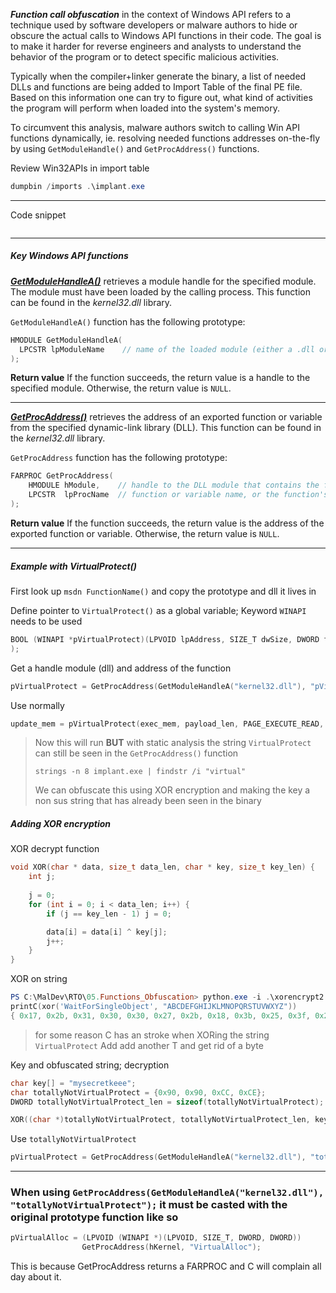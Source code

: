 
**_Function call obfuscation_** in the context of Windows API refers to a technique used by software developers or malware authors to hide or obscure the actual calls to Windows API functions in their code. The goal is to make it harder for reverse engineers and analysts to understand the behavior of the program or to detect specific malicious activities.

Typically when the compiler+linker generate the binary, a list of needed DLLs and functions are being added to Import Table of the final PE file. Based on this information one can try to figure out, what kind of activities the program will perform when loaded into the system's memory.

To circumvent this analysis, malware authors switch to calling Win API functions dynamically, ie. resolving needed functions addresses on-the-fly by using `GetModuleHandle()` and `GetProcAddress()` functions.

Review Win32APIs in import table

```powershell
dumpbin /imports .\implant.exe
```

---

Code snippet

```c
```


---

##### Key Windows API functions

[**_GetModuleHandleA()_**](https://learn.microsoft.com/en-us/windows/win32/api/libloaderapi/nf-libloaderapi-getmodulehandlea) retrieves a module handle for the specified module. The module must have been loaded by the calling process. This function can be found in the _kernel32.dll_ library.

`GetModuleHandleA()` function has the following prototype:
```c
HMODULE GetModuleHandleA(
  LPCSTR lpModuleName    // name of the loaded module (either a .dll or .exe file). If NULL, returns a handle to the file used to create the calling process (.exe file).
);
```

**Return value**
If the function succeeds, the return value is a handle to the specified module. Otherwise, the return value is `NULL`.

---

[**_GetProcAddress()_**](https://learn.microsoft.com/en-us/windows/win32/api/libloaderapi/nf-libloaderapi-getprocaddress) retrieves the address of an exported function or variable from the specified dynamic-link library (DLL). This function can be found in the _kernel32.dll_ library.

`GetProcAddress` function has the following prototype:

```c
FARPROC GetProcAddress(
    HMODULE hModule,    // handle to the DLL module that contains the function or variable
    LPCSTR  lpProcName  // function or variable name, or the function's ordinal value
);
```

**Return value**
If the function succeeds, the return value is the address of the exported function or variable. Otherwise, the return value is `NULL`.

---
##### Example with VirtualProtect()

First look up `msdn FunctionName()` and copy the prototype and dll it lives in

 Define pointer to `VirtualProtect()` as a global variable; Keyword `WINAPI` needs to be used
```c
BOOL (WINAPI *pVirtualProtect)(LPVOID lpAddress, SIZE_T dwSize, DWORD flNewProtect, PDWORD lpflOldProtect)
);
```

Get a handle module (dll) and address of the function
```c
pVirtualProtect = GetProcAddress(GetModuleHandleA("kernel32.dll"), "pVirtualProtect");
```

Use normally
```c
update_mem = pVirtualProtect(exec_mem, payload_len, PAGE_EXECUTE_READ, &oldprotect);
```

> Now this will run **BUT** with static analysis the string `VirtualProtect` can still be seen in the `GetProcAddress()` function
> 
> `strings -n 8 implant.exe | findstr /i "virtual"`
> 
> We can obfuscate this using XOR encryption and making the key a non sus string that has already been seen in the binary

##### Adding XOR encryption

XOR decrypt function
```c
void XOR(char * data, size_t data_len, char * key, size_t key_len) {
	int j;
	
	j = 0;
	for (int i = 0; i < data_len; i++) {
		if (j == key_len - 1) j = 0;

		data[i] = data[i] ^ key[j];
		j++;
	}
}
```

XOR on string
```powershell
PS C:\MalDev\RTO\05.Functions_Obfuscation> python.exe -i .\xorencrypt2.py
printC(xor('WaitForSingleObject', "ABCDEFGHIJKLMNOPQRSTUVWXYZ"))
{ 0x17, 0x2b, 0x31, 0x30, 0x30, 0x27, 0x2b, 0x18, 0x3b, 0x25, 0x3f, 0x29, 0x2e, 0x3a };
```

> for some reason C has an stroke when XORing the string `VirtualProtect` Add add another T and get rid of a byte

Key and obfuscated string; decryption
```c
char key[] = "mysecretkeee";
char totallyNotVirtualProtect = {0x90, 0x90, 0xCC, 0xCE};
DWORD totallyNotVirtualProtect_len = sizeof(totallyNotVirtualProtect);

XOR((char *)totallyNotVirtualProtect, totallyNotVirtualProtect_len, key, sizeof(key));
```

Use `totallyNotVirtualProtect`

```c
pVirtualProtect = GetProcAddress(GetModuleHandleA("kernel32.dll"), "totallyNotVirtualProtect");
```

---

### When using `GetProcAddress(GetModuleHandleA("kernel32.dll"), "totallyNotVirtualProtect");` it must be casted with the original prototype function like so

```c
pVirtualAlloc = (LPVOID (WINAPI *)(LPVOID, SIZE_T, DWORD, DWORD))
                GetProcAddress(hKernel, "VirtualAlloc");
```

This is because GetProcAddress returns a FARPROC and C will complain all day about it.
